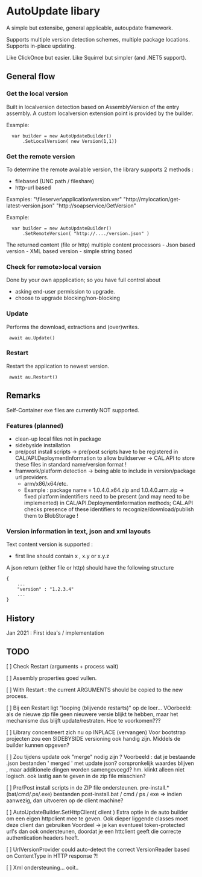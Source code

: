 ﻿# AutoUpdate libary
A simple but extensibe, general applicable, autoupdate framework.

Supports multiple version detection schemes, multiple package locations. 
Supports in-place updating.

Like ClickOnce but easier.
Like Squirrel but simpler (and .NET5 support).

## General flow 

### Get the local version
Built in localversion detection based on AssemblyVersion of the entry assembly.
A custom localversion extension point is provided by the builder.

Example:  
```
  var builder = new AutoUpdateBuilder()
      .SetLocalVersion( new Version(1,1))
```

### Get the remote version
To determine the remote available version, the library supports 2 methods : 
- filebased (UNC path / fileshare)
- http-url based

Examples:
"\\fileserver\application\version.ver" 
"http://mylocation/get-latest-version.json"
"http://soapservice/GetVersion"

Example:  
```
  var builder = new AutoUpdateBuilder()
      .SetRemoteVersion( "http://..../version.json" )
```

The returned content (file or http)	multiple content processors
	- Json based version
	- XML based version
	- simple string based 


### Check for remote>local version 

Done by your own appplication; so you have full control about
- asking end-user permission to upgrade.
- choose to upgrade blocking/non-blocking

### Update
Performs the download, extractions and (over)writes.
```
 await au.Update()
```

### Restart 
Restart the application to newest version.
```
 await au.Restart()
```

## Remarks
Self-Container exe files are currently NOT supported.

### Features (planned)

- clean-up local files not in package
- sidebyside installation
- pre/post install scripts
 -> pre/post scripts have to be registered in CAL/API.DeploymentInformation to allow buildserver -> CAL.API to store these files in standard name/version format !
- framwork/platform detection -> being able to include in version/package url providers.
  - arm/x86/x64/etc.
  - Example : package name = 1.0.4.0.x64.zip and 1.0.4.0.arm.zip
   -> fixed platform indentifiers need to be present (and may need to be implemented) in CAL/API.DeploymentInformation methods; CAL.API checks presence of these identifiers to recognize/download/publish them to BlobStorage !

### Version information in text, json and xml layouts

Text content version is supported :
- first line should contain x , x.y or x.y.z 

A json return (either file or http) should have the following structure
```
{
	...
	"version" : "1.2.3.4"
	...
}
```



## History
Jan 2021 : First idea's / implementation


## TODO 

[ ] Check Restart (arguments + process wait)

[ ] Assembly properties goed vullen.

[ ] With Restart : the current ARGUMENTS should be copied to the new process.

[ ] Bij een Restart ligt "looping (blijvende restarts)" op de loer...
	VOorbeeld: als de nieuwe zip file geen nieuwere versie blijkt te hebben, maar het mechanisme dus blijft update/restraten. 
	Hoe te voorkomen???

[ ] Library concentreert zich nu op INPLACE (vervangen) 
    Voor bootstrap projecten zou een SIDEBYSIDE versioning ook handig zijn.
	Middels de builder kunnen opgeven?

[ ] Zou tijdens update ook "merge"  nodig zijn ? 
	Voorbeeld : dat je bestaande .json bestanden ' merged ' met update json? oorspronkelijk waardes blijven , maar additionele dingen worden samengevoegd? hm. 
	klinkt alleen niet logisch. ook lastig aan te geven in de zip file misschien?


[ ] Pre/Post install scripts in de ZIP file ondersteunen. 
	pre-install.* (bat/cmd/.ps/.exe) bestanden
    post-install.bat / cmd / ps / exe => indien aanwezig, dan uitvoeren op de client machine?

[ ] AutoUpdateBuilder.SetHttpClient( client ) 
    Extra optie in de auto builder om een eigen httpclient mee te geven. 
	Ook dieper liggende classes moet deze client dan gebruiken
	Voordeel -> je kan eventueel token-protected url's dan ook ondersteunen, doordat je een httclient geeft die correcte authentication headers heeft.
		
[ ] UrlVersionProvider could auto-detect the correct VersionReader based on ContentType in HTTP response ?!
  
[ ] Xml ondersteuning... ooit..